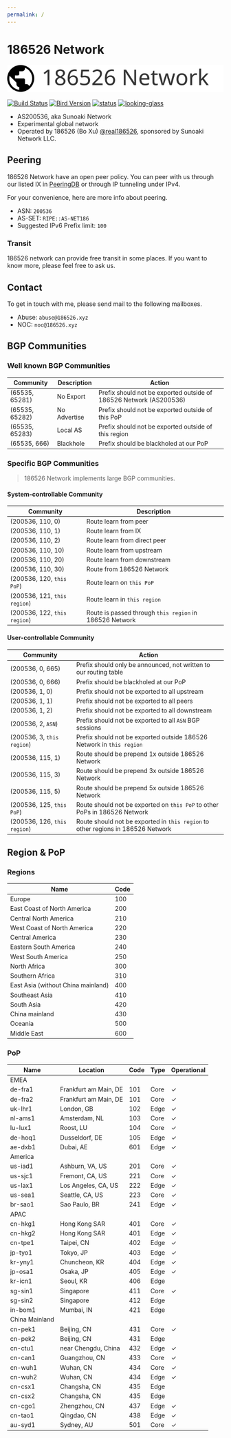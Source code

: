 ```yaml
---
permalink: /
---
```


# 186526 Network

![logo](logo/dark.svg)

[![Build Status](https://ci.186526.xyz/api/badges/186526/net186-config/status.svg)](https://ci.186526.xyz/186526/net186-config)
[![Bird Version](https://img.shields.io/badge/bird-%3E%3D%202.0.10-blue)](https://git.186526.xyz/186526/net186-config)
[![status](https://img.shields.io/badge/status-operational-sucess)](https://uptime.186526.net)
[![looking-glass](https://img.shields.io/badge/looking%20glass-available%20at%20lg.186526.net-blue)](https://lg.186526.net/)

- AS200536, aka Sunoaki Network
- Experimental global network
- Operated by 186526 (Bo Xu) [@real186526](https://t.me/real186526), sponsored by Sunoaki Network LLC.

## Peering

186526 Network have an open peer policy. You can peer with us through our listed IX in [PeeringDB](https://www.peeringdb.com/net/31778) or through IP tunneling under IPv4.

For your convenience, here are more info about peering.

- ASN: `200536`
- AS-SET: `RIPE::AS-NET186`
- Suggested IPv6 Prefix limit: `100`

### Transit

186526 network can provide free transit in some places. If you want to know more, please feel free to ask us.

## Contact

To get in touch with me, please send mail to the following mailboxes.

- Abuse: `abuse@186526.xyz`
- NOC: `noc@186526.xyz`

## BGP Communities

### Well known BGP Communities

| Community      | Description  | Action                                                             |
| -------------- | ------------ | ------------------------------------------------------------------ |
| (65535, 65281) | No Export    | Prefix should not be exported outside of 186526 Network (AS200536) |
| (65535, 65282) | No Advertise | Prefix should not be exported outside of this PoP                  |
| (65535, 65283) | Local AS     | Prefix should not be exported outside of this region               |
| (65535, 666)   | Blackhole    | Prefix should be blackholed at our PoP                             |

### Specific BGP Communities

> 186526 Network implements large BGP communities.

#### System-controllable Community

| Community                    | Description                                             |
| ---------------------------- | ------------------------------------------------------- |
| (200536, 110, 0)             | Route learn from peer                                   |
| (200536, 110, 1)             | Route learn from IX                                     |
| (200536, 110, 2)             | Route learn from direct peer                            |
| (200536, 110, 10)            | Route learn from upstream                               |
| (200536, 110, 20)            | Route learn from downstream                             |
| (200536, 110, 30)            | Route from 186526 Network                               |
| (200536, 120, `this PoP`)    | Route learn on `this PoP`                               |
| (200536, 121, `this region`) | Route learn in `this region`                            |
| (200536, 122, `this region`) | Route is passed through `this region` in 186526 Network |

#### User-controllable Community

| Community                    | Action                                                                           |
| ---------------------------- | -------------------------------------------------------------------------------- |
| (200536, 0, 665)             | Prefix should only be announced, not written to our routing table                |
| (200536, 0, 666)             | Prefix should be blackholed at our PoP                                           |
| (200536, 1, 0)               | Prefix should not be exported to all upstream                                    |
| (200536, 1, 1)               | Prefix should not be exported to all peers                                       |
| (200536, 1, 2)               | Prefix should not be exported to all downstream                                  |
| (200536, 2, `ASN`)           | Prefix should not be exported to all `ASN` BGP sessions                          |
| (200536, 3, `this region`)   | Prefix should not be exported outside 186526 Network in `this region`            |
| (200536, 115, 1)             | Route should be prepend 1x outside 186526 Network                                |
| (200536, 115, 3)             | Route should be prepend 3x outside 186526 Network                                |
| (200536, 115, 5)             | Route should be prepend 5x outside 186526 Network                                |
| (200536, 125, `this PoP`)    | Route should not be exported on `this PoP` to other PoPs in 186526 Network       |
| (200536, 126, `this region`) | Route should not be exported in `this region` to other regions in 186526 Network |

## Region & PoP

### Regions

| Name                               | Code |
| ---------------------------------- | ---- |
| Europe                             | 100  |
| East Coast of North America        | 200  |
| Central North America              | 210  |
| West Coast of North America        | 220  |
| Central America                    | 230  |
| Eastern South America              | 240  |
| West South America                 | 250  |
| North Africa                       | 300  |
| Southern Africa                    | 310  |
| East Asia (without China mainland) | 400  |
| Southeast Asia                     | 410  |
| South Asia                         | 420  |
| China mainland                     | 430  |
| Oceania                            | 500  |
| Middle East                        | 600  |

### PoP

| Name           | Location              | Code | Type | Operational |
| -------------- | --------------------- | ---- | ---- | ----------- |
| EMEA           |
| de-fra1        | Frankfurt am Main, DE | 101  | Core | ✓           |
| de-fra2        | Frankfurt am Main, DE | 101  | Core | ✓           |
| uk-lhr1        | London, GB            | 102  | Edge | ✓           |
| nl-ams1        | Amsterdam, NL         | 103  | Core | ✓           |
| lu-lux1        | Roost, LU             | 104  | Core | ✓           |
| de-hoq1        | Dusseldorf, DE        | 105  | Edge | ✓           |
| ae-dxb1        | Dubai, AE             | 601  | Edge | ✓           |
| America        |
| us-iad1        | Ashburn, VA, US       | 201  | Core | ✓           |
| us-sjc1        | Fremont, CA, US       | 221  | Core | ✓           |
| us-lax1        | Los Angeles, CA, US   | 222  | Edge | ✓           |
| us-sea1        | Seattle, CA, US       | 223  | Core | ✓           |
| br-sao1        | Sao Paulo, BR         | 241  | Edge | ✓           |
| APAC           |
| cn-hkg1        | Hong Kong SAR         | 401  | Core | ✓           |
| cn-hkg2        | Hong Kong SAR         | 401  | Edge | ✓           |
| cn-tpe1        | Taipei, CN            | 402  | Edge | ✓           |
| jp-tyo1        | Tokyo, JP             | 403  | Edge | ✓           |
| kr-yny1        | Chuncheon, KR         | 404  | Edge | ✓           |
| jp-osa1        | Osaka, JP             | 405  | Edge | ✓           |
| kr-icn1        | Seoul, KR             | 406  | Edge |
| sg-sin1        | Singapore             | 411  | Core | ✓           |
| sg-sin2        | Singapore             | 412  | Edge |
| in-bom1        | Mumbai, IN            | 421  | Edge |
| China Mainland |
| cn-pek1        | Beijing, CN           | 431  | Core | ✓           |
| cn-pek2        | Beijing, CN           | 431  | Edge |
| cn-ctu1        | near Chengdu, China   | 432  | Edge | ✓           |
| cn-can1        | Guangzhou, CN         | 433  | Core | ✓           |
| cn-wuh1        | Wuhan, CN             | 434  | Core | ✓           |
| cn-wuh2        | Wuhan, CN             | 434  | Edge | ✓           |
| cn-csx1        | Changsha, CN          | 435  | Edge |
| cn-csx2        | Changsha, CN          | 435  | Edge |
| cn-cgo1        | Zhengzhou, CN         | 437  | Edge | ✓           |
| cn-tao1        | Qingdao, CN           | 438  | Edge | ✓           |
| au-syd1        | Sydney, AU            | 501  | Core | ✓           |

